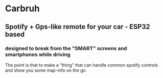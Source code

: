 # Carbruh
## Spotify + Gps-like remote for your car - ESP32 based
### designed to break from the "SMART" screens and smartphones while driving
The point is that to make a "thing" that can handle common spotify controls and show you some map-info on the go.

